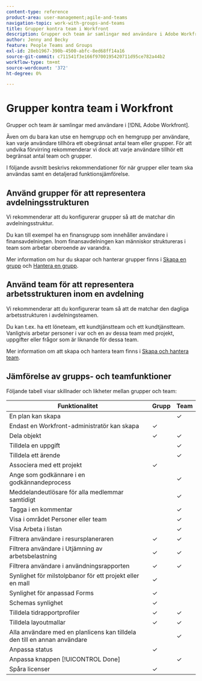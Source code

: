 ```yaml
---
content-type: reference
product-area: user-management;agile-and-teams
navigation-topic: work-with-groups-and-teams
title: Grupper kontra team i Workfront
description: Grupper och team är samlingar med användare i Adobe Workfront. Lär dig mer om skillnaderna och likheterna mellan grupper och team.
author: Jenny and Becky
feature: People Teams and Groups
exl-id: 28eb1967-390b-4500-abfc-8ed68ff14a16
source-git-commit: c711541f3e166f9700195420711d95ce782a44b2
workflow-type: tm+mt
source-wordcount: '372'
ht-degree: 0%

---
```


# Grupper kontra team i Workfront

<!-- Audited: 12/2023 -->

Grupper och team är samlingar med användare i [!DNL Adobe Workfront].

Även om du bara kan utse en hemgrupp och en hemgrupp per användare, kan varje användare tillhöra ett obegränsat antal team eller grupper. För att undvika förvirring rekommenderar vi dock att varje användare tillhör ett begränsat antal team och grupper.

I följande avsnitt beskrivs rekommendationer för när grupper eller team ska användas samt en detaljerad funktionsjämförelse.

## Använd grupper för att representera avdelningsstrukturen

Vi rekommenderar att du konfigurerar grupper så att de matchar din avdelningsstruktur.

Du kan till exempel ha en finansgrupp som innehåller användare i finansavdelningen. Inom finansavdelningen kan människor struktureras i team som arbetar oberoende av varandra.

Mer information om hur du skapar och hanterar grupper finns i [Skapa en grupp](../../administration-and-setup/manage-groups/create-and-manage-groups/create-a-group.md) och [Hantera en grupp](../../administration-and-setup/manage-groups/create-and-manage-groups/manage-a-group.md).

## Använd team för att representera arbetsstrukturen inom en avdelning

Vi rekommenderar att du konfigurerar team så att de matchar den dagliga arbetsstrukturen i avdelningsteamen.

Du kan t.ex. ha ett löneteam, ett kundtjänstteam och ett kundtjänstteam. Vanligtvis arbetar personer i var och en av dessa team med projekt, uppgifter eller frågor som är liknande för dessa team.

Mer information om att skapa och hantera team finns i [Skapa och hantera team](../../people-teams-and-groups/create-and-manage-teams/create-and-mange-teams.md).

## Jämförelse av grupps- och teamfunktioner

Följande tabell visar skillnader och likheter mellan grupper och team:

| **Funktionalitet** | **Grupp** | **Team** |
|---|---|---|
| En plan kan skapa |  | ✓ |
| Endast en Workfront-administratör kan skapa | ✓ |  |
| Dela objekt | ✓ | ✓ |
| Tilldela en uppgift |  | ✓ |
| Tilldela ett ärende |  | ✓ |
| Associera med ett projekt | ✓ |  |
| Ange som godkännare i en godkännandeprocess |  | ✓ |
| Meddelandeutlösare för alla medlemmar samtidigt |  | ✓ |
| Tagga i en kommentar |  | ✓ |
| Visa i området Personer eller team |  | ✓ |
| Visa Arbeta i listan |  | ✓ |
| Filtrera användare i resursplaneraren | ✓ | ✓ |
| Filtrera användare i Utjämning av arbetsbelastning | ✓ | ✓ |
| Filtrera användare i användningsrapporten | ✓ | ✓ |
| Synlighet för milstolpbanor för ett projekt eller en mall | ✓ |  |
| Synlighet för anpassad Forms | ✓ |  |
| Schemas synlighet | ✓ |  |
| Tilldela tidrapportprofiler | ✓ | ✓ |
| Tilldela layoutmallar | ✓ | ✓ |
| Alla användare med en planlicens kan tilldela den till en annan användare |  | ✓ |
| Anpassa status | ✓ |  |
| Anpassa knappen [!UICONTROL Done] |  | ✓ |
| Spåra licenser | ✓ |  |

